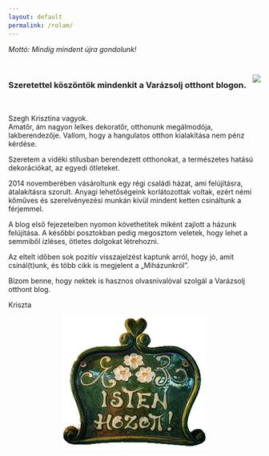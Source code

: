 ```yaml
---
layout: default
permalink: /rolam/
---
```


*Mottó: Mindig mindent újra gondolunk!*

<br>

<h3>Szeretettel köszöntök mindenkit a Varázsolj otthont blogon.</h3>

<img src="/assets/rolam/énjav.jpg" style="float:right; margin-top:-48px;">

<br clear="all">

Szegh Krisztina vagyok.  
Amatőr, ám nagyon lelkes dekoratőr, otthonunk megálmodója, lakberendezője. 
Vallom, hogy a hangulatos otthon kialakítása nem pénz kérdése.

Szeretem a vidéki stílusban berendezett otthonokat, a természetes hatású dekorációkat, az egyedi ötleteket.  


2014 novemberében vásároltunk egy régi családi házat, ami felújításra, átalakításra szorult. Anyagi lehetőségeink korlátozottak voltak, ezért némi kőműves és szerelvényezési munkán kívül mindent ketten csináltunk a férjemmel. 

A blog első fejezeteiben nyomon követhetitek miként zajlott a házunk felújítása. A későbbi posztokban pedig megosztom veletek, hogy lehet a semmiből ízléses, ötletes dolgokat létrehozni. 

Az eltelt időben sok pozitív visszajelzést kaptunk arról, hogy jó, amit csinál(t)unk, és több cikk is megjelent a „Miházunkról”. 

Bízom benne, hogy nektek is hasznos olvasnivalóval szolgál a Varázsolj otthont blog.

Kriszta



<img src="/assets/rolam/istenhozott.jpg" style="display: block; margin-left: auto; margin-right: auto;">

